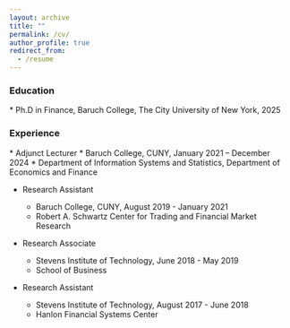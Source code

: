 ```yaml
---
layout: archive
title: ""
permalink: /cv/
author_profile: true
redirect_from:
  - /resume
---
```



<h3>Education</h3>
* Ph.D in Finance, Baruch College, The City University of New York, 2025

<h3>Experience</h3>
* Adjunct Lecturer
  * Baruch College, CUNY, January 2021 – December 2024
  * Department of Information Systems and Statistics, Department of Economics and Finance

* Research Assistant
  * Baruch College, CUNY, August 2019 - January 2021
  * Robert A. Schwartz Center for Trading and Financial Market Research

* Research Associate
  * Stevens Institute of Technology, June 2018 - May 2019
  * School of Business
  
* Research Assistant
  * Stevens Institute of Technology, August 2017 - June 2018
  * Hanlon Financial Systems Center




